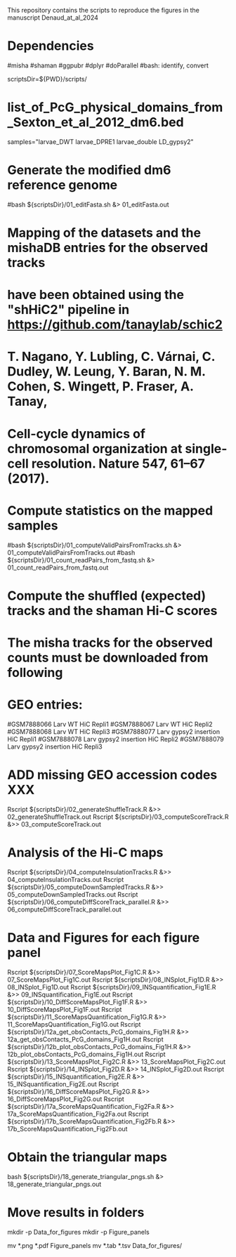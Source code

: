 This repository contains the scripts to reproduce the figures in the manuscript Denaud_at_al_2024

# Dependencies #
#misha
#shaman
#ggpubr
#dplyr
#doParallel
#bash: identify, convert

scriptsDir=${PWD}/scripts/

# list_of_PcG_physical_domains_from_Sexton_et_al_2012_dm6.bed
samples="larvae_DWT larvae_DPRE1 larvae_double LD_gypsy2"

# Generate the modified dm6 reference genome
#bash     ${scriptsDir}/01_editFasta.sh &> 01_editFasta.out

# Mapping of the datasets and the mishaDB entries for the observed tracks
# have been obtained using the "shHiC2" pipeline in https://github.com/tanaylab/schic2
# T. Nagano, Y. Lubling, C. Várnai, C. Dudley, W. Leung, Y. Baran, N. M. Cohen, S. Wingett, P. Fraser, A. Tanay,
# Cell-cycle dynamics of chromosomal organization at single-cell resolution. Nature 547, 61–67 (2017).

# Compute statistics on the mapped samples
#bash     ${scriptsDir}/01_computeValidPairsFromTracks.sh &> 01_computeValidPairsFromTracks.out
#bash     ${scriptsDir}/01_count_readPairs_from_fastq.sh  &> 01_count_readPairs_from_fastq.out

# Compute the shuffled (expected) tracks and the shaman Hi-C scores
# The misha tracks for the observed counts must be downloaded from following
# GEO entries:
#GSM7888066	Larv WT HiC Repli1
#GSM7888067	Larv WT HiC Repli2
#GSM7888068	Larv WT HiC Repli3
#GSM7888077	Larv gypsy2 insertion HiC Repli1
#GSM7888078	Larv gypsy2 insertion HiC Repli2
#GSM7888079	Larv gypsy2 insertion HiC Repli3
# ADD missing GEO accession codes XXX

Rscript ${scriptsDir}/02_generateShuffleTrack.R &>> 02_generateShuffleTrack.out
Rscript ${scriptsDir}/03_computeScoreTrack.R    &>> 03_computeScoreTrack.out

# Analysis of the Hi-C maps
Rscript ${scriptsDir}/04_computeInsulationTracks.R        &>> 04_computeInsulationTracks.out
Rscript ${scriptsDir}/05_computeDownSampledTracks.R       &>> 05_computeDownSampledTracks.out
Rscript ${scriptsDir}/06_computeDiffScoreTrack_parallel.R &>> 06_computeDiffScoreTrack_parallel.out

# Data and Figures for each figure panel
Rscript ${scriptsDir}/07_ScoreMapsPlot_Fig1C.R                 &>> 07_ScoreMapsPlot_Fig1C.out
Rscript ${scriptsDir}/08_INSplot_Fig1D.R                       &>> 08_INSplot_Fig1D.out
Rscript ${scriptsDir}/09_INSquantification_Fig1E.R             &>> 09_INSquantification_Fig1E.out
Rscript ${scriptsDir}/10_DiffScoreMapsPlot_Fig1F.R             &>> 10_DiffScoreMapsPlot_Fig1F.out
Rscript ${scriptsDir}/11_ScoreMapsQuantification_Fig1G.R       &>> 11_ScoreMapsQuantification_Fig1G.out
Rscript ${scriptsDir}/12a_get_obsContacts_PcG_domains_Fig1H.R  &>> 12a_get_obsContacts_PcG_domains_Fig1H.out
Rscript ${scriptsDir}/12b_plot_obsContacts_PcG_domains_Fig1H.R &>> 12b_plot_obsContacts_PcG_domains_Fig1H.out
Rscript ${scriptsDir}/13_ScoreMapsPlot_Fig2C.R                 &>> 13_ScoreMapsPlot_Fig2C.out
Rscript ${scriptsDir}/14_INSplot_Fig2D.R                       &>> 14_INSplot_Fig2D.out
Rscript ${scriptsDir}/15_INSquantification_Fig2E.R             &>> 15_INSquantification_Fig2E.out
Rscript ${scriptsDir}/16_DiffScoreMapsPlot_Fig2G.R             &>> 16_DiffScoreMapsPlot_Fig2G.out
Rscript ${scriptsDir}/17a_ScoreMapsQuantification_Fig2Fa.R     &>>  17a_ScoreMapsQuantification_Fig2Fa.out
Rscript ${scriptsDir}/17b_ScoreMapsQuantification_Fig2Fb.R     &>>  17b_ScoreMapsQuantification_Fig2Fb.out

# Obtain the triangular maps
bash ${scriptsDir}/18_generate_triangular_pngs.sh &> 18_generate_triangular_pngs.out

# Move results in folders
mkdir -p Data_for_figures
mkdir -p Figure_panels

mv *.png *.pdf Figure_panels
mv *.tab *.tsv Data_for_figures/
